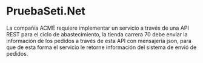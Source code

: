 # PruebaSeti.Net
La compañía ACME requiere implementar un servicio a través de una API REST para el ciclo de abastecimiento, la tienda carrera 70 debe enviar la información de los pedidos a través de esta API con mensajería json, para que de esta forma el servicio le retorne información del sistema de envió de pedidos.

